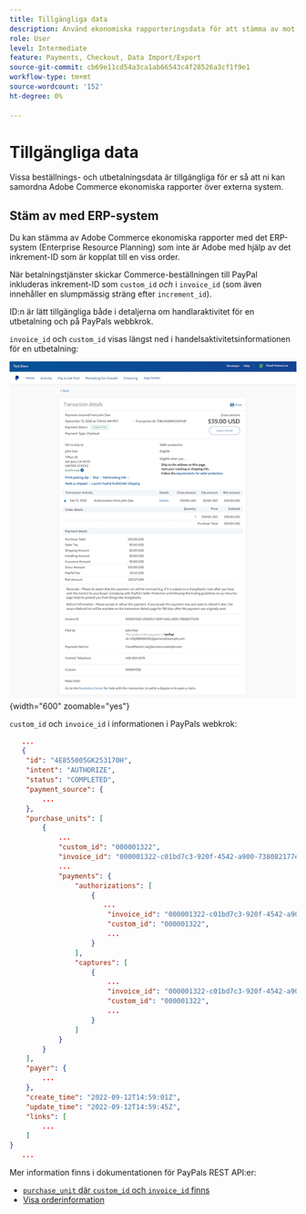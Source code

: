 ```yaml
---
title: Tillgängliga data
description: Använd ekonomiska rapporteringsdata för att stämma av mot rapporter i andra system än Commerce.
role: User
level: Intermediate
feature: Payments, Checkout, Data Import/Export
source-git-commit: cb69e11cd54a3ca1ab66543c4f28526a3cf1f9e1
workflow-type: tm+mt
source-wordcount: '152'
ht-degree: 0%

---
```


# Tillgängliga data

Vissa beställnings- och utbetalningsdata är tillgängliga för er så att ni kan samordna Adobe Commerce ekonomiska rapporter över externa system.

## Stäm av med ERP-system

Du kan stämma av Adobe Commerce ekonomiska rapporter med det ERP-system (Enterprise Resource Planning) som inte är Adobe med hjälp av det inkrement-ID som är kopplat till en viss order.

När betalningstjänster skickar Commerce-beställningen till PayPal inkluderas inkrement-ID som `custom_id` _och_ i `invoice_id` (som även innehåller en slumpmässig sträng efter `increment_id`).

ID:n är lätt tillgängliga både i detaljerna om handlaraktivitet för en utbetalning och på PayPals webbkrok.

`invoice_id` och `custom_id` visas längst ned i handelsaktivitetsinformationen för en utbetalning:

![`custom_id` i handelsaktivitetsinformation ](assets/merchant-activity-ids.png){width="600" zoomable="yes"}

`custom_id` och `invoice_id` i informationen i PayPals webkrok:

```json
   ...
   {
    "id": "4E855005GK253170H",
    "intent": "AUTHORIZE",
    "status": "COMPLETED",
    "payment_source": {
        ...
    },
    "purchase_units": [
        {
            ...
            "custom_id": "000001322",
            "invoice_id": "000001322-c01bd7c3-920f-4542-a900-738082177e92",
            ...
            "payments": {
                "authorizations": [
                    {
                       ...
                        "invoice_id": "000001322-c01bd7c3-920f-4542-a900-738082177e92",
                        "custom_id": "000001322",
                        ...
                    }
                ],
                "captures": [
                    {
                        ...
                        "invoice_id": "000001322-c01bd7c3-920f-4542-a900-738082177e92",
                        "custom_id": "000001322",
                        ...
                    }
                ]
            }
        }
    ],
    "payer": {
        ...
    },
    "create_time": "2022-09-12T14:59:01Z",
    "update_time": "2022-09-12T14:59:45Z",
    "links": [
        ...
    ]
}
   ...
```

Mer information finns i dokumentationen för PayPals REST API:er:

* [`purchase_unit` där `custom_id` och `invoice_id` finns ](https://developer.paypal.com/docs/api/orders/v2/#definition-purchase_unit)
* [Visa orderinformation](https://developer.paypal.com/docs/api/orders/v2/#orders_get)
